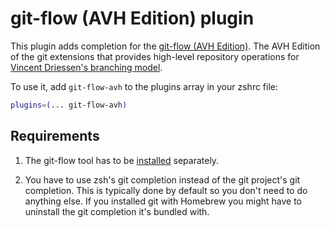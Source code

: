 # git-flow (AVH Edition) plugin

This plugin adds completion for the [git-flow (AVH Edition)](https://github.com/CJ-Systems/gitflow-cjs).
The AVH Edition of the git extensions that provides high-level repository operations for [Vincent Driessen's branching model](https://nvie.com/posts/a-successful-git-branching-model/).

To use it, add `git-flow-avh` to the plugins array in your zshrc file:

```zsh
plugins=(... git-flow-avh)
```

## Requirements

1. The git-flow tool has to be [installed](https://github.com/CJ-Systems/gitflow-cjs#installing-git-flow)
   separately.

2. You have to use zsh's git completion instead of the git project's git completion. This is typically
   done by default so you don't need to do anything else. If you installed git with Homebrew you
   might have to uninstall the git completion it's bundled with.
